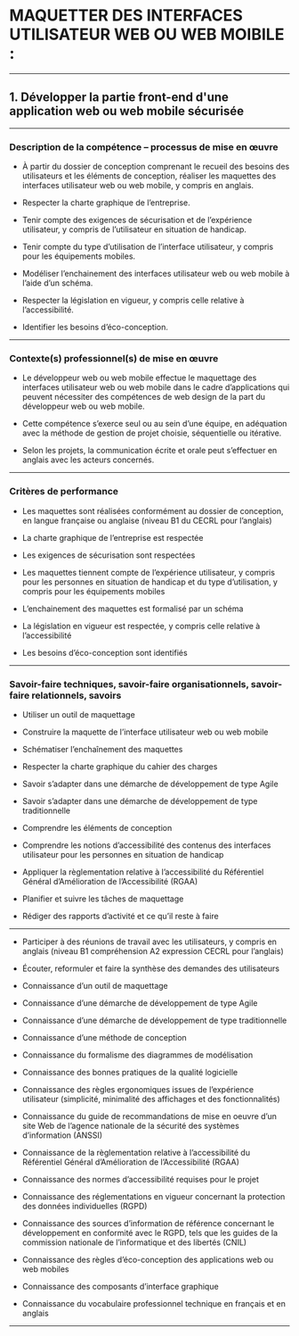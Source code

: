 # **MAQUETTER DES INTERFACES UTILISATEUR WEB OU WEB MOIBILE :**
---

## **1. Développer la partie front-end d'une application web ou web mobile sécurisée**
---


### **Description de la compétence – processus de mise en œuvre**


* À partir du dossier de conception comprenant le recueil des besoins des utilisateurs et les éléments de
conception, réaliser les maquettes des interfaces utilisateur web ou web mobile, y compris en anglais.

* Respecter la charte graphique de l’entreprise.

* Tenir compte des exigences de sécurisation et de l’expérience utilisateur, y compris de l’utilisateur en
situation de handicap.

* Tenir compte du type d’utilisation de l’interface utilisateur, y compris pour les équipements mobiles.

* Modéliser l’enchainement des interfaces utilisateur web ou web mobile à l’aide d’un schéma.

* Respecter la législation en vigueur, y compris celle relative à l’accessibilité.

* Identifier les besoins d’éco-conception.
---


### **Contexte(s) professionnel(s) de mise en œuvre**


* Le développeur web ou web mobile effectue le maquettage des interfaces utilisateur web ou web mobile
dans le cadre d’applications qui peuvent nécessiter des compétences de web design de la part du
développeur web ou web mobile.

* Cette compétence s’exerce seul ou au sein d’une équipe, en adéquation avec la méthode de gestion de
projet choisie, séquentielle ou itérative.

* Selon les projets, la communication écrite et orale peut s’effectuer en anglais avec les acteurs concernés.
---

### **Critères de performance**


* Les maquettes sont réalisées conformément au dossier de conception, en langue française ou anglaise
(niveau B1 du CECRL pour l’anglais)

* La charte graphique de l’entreprise est respectée

* Les exigences de sécurisation sont respectées

* Les maquettes tiennent compte de l’expérience utilisateur, y compris pour les personnes en situation de
handicap et du type d’utilisation, y compris pour les équipements mobiles

* L’enchainement des maquettes est formalisé par un schéma

* La législation en vigueur est respectée, y compris celle relative à l’accessibilité

* Les besoins d’éco-conception sont identifiés
---

### **Savoir-faire techniques, savoir-faire organisationnels, savoir-faire relationnels, savoirs**


* Utiliser un outil de maquettage

* Construire la maquette de l’interface utilisateur web ou web mobile

* Schématiser l’enchaînement des maquettes

* Respecter la charte graphique du cahier des charges

* Savoir s’adapter dans une démarche de développement de type Agile

* Savoir s’adapter dans une démarche de développement de type traditionnelle

* Comprendre les éléments de conception

* Comprendre les notions d’accessibilité des contenus des interfaces utilisateur pour les personnes en
situation de handicap

* Appliquer la règlementation relative à l’accessibilité du Référentiel Général d’Amélioration de l’Accessibilité
(RGAA)

* Planifier et suivre les tâches de maquettage

* Rédiger des rapports d’activité et ce qu’il reste à faire

-----------------------------------------------------------------------------------------------------------------------------------------------------------------------------------------

* Participer à des réunions de travail avec les utilisateurs, y compris en anglais (niveau B1 compréhension
A2 expression CECRL pour l’anglais)

* Écouter, reformuler et faire la synthèse des demandes des utilisateurs

* Connaissance d’un outil de maquettage

* Connaissance d’une démarche de développement de type Agile

* Connaissance d’une démarche de développement de type traditionnelle

* Connaissance d’une méthode de conception

* Connaissance du formalisme des diagrammes de modélisation

* Connaissance des bonnes pratiques de la qualité logicielle

* Connaissance des règles ergonomiques issues de l’expérience utilisateur (simplicité, minimalité des
affichages et des fonctionnalités)

* Connaissance du guide de recommandations de mise en oeuvre d’un site Web de l’agence nationale de la
sécurité des systèmes d’information (ANSSI)

* Connaissance de la règlementation relative à l’accessibilité du Référentiel Général d’Amélioration de
l’Accessibilité (RGAA)

* Connaissance des normes d’accessibilité requises pour le projet

* Connaissance des réglementations en vigueur concernant la protection des données individuelles (RGPD)

* Connaissance des sources d’information de référence concernant le développement en conformité avec le
RGPD, tels que les guides de la commission nationale de l’informatique et des libertés (CNIL)

* Connaissance des règles d’éco-conception des applications web ou web mobiles

* Connaissance des composants d’interface graphique

* Connaissance du vocabulaire professionnel technique en français et en anglais
---